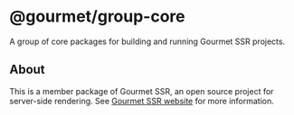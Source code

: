 # @gourmet/group-core
A group of core packages for building and running Gourmet SSR projects.
## About
This is a member package of Gourmet SSR, an open source project for server-side rendering.
See [Gourmet SSR website](https://ssr.gourmetjs.org) for more information.
